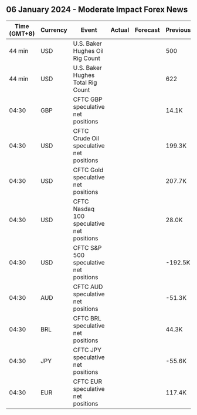 ## 06 January 2024 - Moderate Impact Forex News

| Time (GMT+8) | Currency | Event | Actual | Forecast | Previous |
|------|----------|-------|--------|----------|----------|
| 44 min | USD | U.S. Baker Hughes Oil Rig Count |  |  | 500 |
| 44 min | USD | U.S. Baker Hughes Total Rig Count |  |  | 622 |
| 04:30 | GBP | CFTC GBP speculative net positions |  |  | 14.1K |
| 04:30 | USD | CFTC Crude Oil speculative net positions |  |  | 199.3K |
| 04:30 | USD | CFTC Gold speculative net positions |  |  | 207.7K |
| 04:30 | USD | CFTC Nasdaq 100 speculative net positions |  |  | 28.0K |
| 04:30 | USD | CFTC S&P 500 speculative net positions |  |  | -192.5K |
| 04:30 | AUD | CFTC AUD speculative net positions |  |  | -51.3K |
| 04:30 | BRL | CFTC BRL speculative net positions |  |  | 44.3K |
| 04:30 | JPY | CFTC JPY speculative net positions |  |  | -55.6K |
| 04:30 | EUR | CFTC EUR speculative net positions |  |  | 117.4K |
